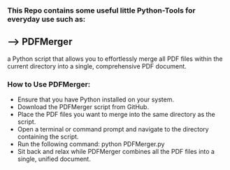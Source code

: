 ### This Repo contains some useful little Python-Tools for everyday use such as:

## --> **PDFMerger** 

a Python script that allows you to effortlessly merge all PDF files within the current directory into a single, comprehensive PDF document.

### How to Use PDFMerger:

- Ensure that you have Python installed on your system.
- Download the PDFMerger script from GitHub.
- Place the PDF files you want to merge into the same directory as the script.
- Open a terminal or command prompt and navigate to the directory containing the script.
- Run the following command: python PDFMerger.py
- Sit back and relax while PDFMerger combines all the PDF files into a single, unified document.
